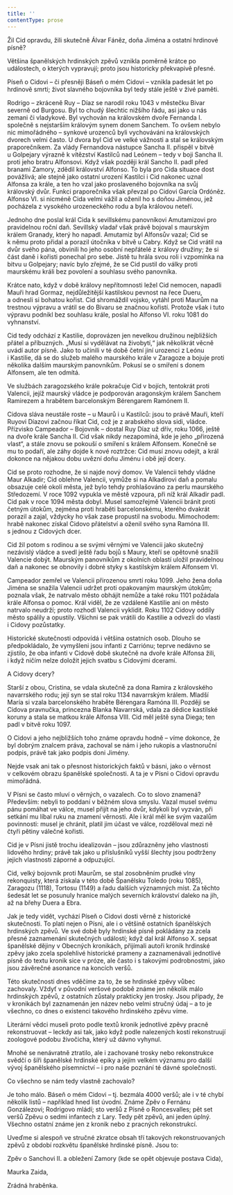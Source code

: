 ```yaml
---
title: ''
contentType: prose
---
```


  

  

  

Žil Cid opravdu, žili skutečně Álvar Fáněz, doňa Jiména a ostatní hrdinové písně?

Většina španělských hrdinských zpěvů vznikla poměrně krátce po událostech, o kterých vypravují; proto jsou historicky překvapivě přesné.

Píseň o Cidovi – či přesněji Báseň o mém Cidovi – vznikla padesát let po hrdinově smrti; život slavného bojovníka byl tedy stále ještě v živé paměti.

Rodrigo – zkráceně Ruy – Díaz se narodil roku 1043 v městečku Bivar severně od Burgosu. Byl to chudý šlechtic nižšího řádu, asi jako u nás zemani či vladykové. Byl vychován na královském dvoře Fernanda I. společně s nejstarším královým synem donem Sanchem. To ovšem nebylo nic mimořádného – synkové urozenců byli vychováváni na královských dvorech velmi často. U dvora byl Cid ve velké vážnosti a stal se královským praporečníkem. Za vlády Fernandova nástupce Sancha II. přispěl v bitvě u Golpejary výrazně k vítězství Kastilců nad Leónem – tedy v boji Sancha II. proti jeho bratru Alfonsovi. Když však později král Sancho II. padl před branami Zamory, zdědil království Alfonso. To byla pro Cida situace dost povážlivá; ale stejně jako ostatní urození Kastilci i Cid nakonec uznal Alfonsa za krále, a ten ho vzal jako proslaveného bojovníka na svůj královský dvůr. Funkci praporečníka však převzal po Cidovi García Ordóněz. Alfonso VI. si nicméně Cida velmi vážil a oženil ho s doňou Jiménou, jež pocházela z vysokého urozeneckého rodu a byla královou neteří.

Jednoho dne poslal král Cida k sevillskému panovníkovi Amutamizovi pro pravidelnou roční daň. Sevillský vladař však právě bojoval s maurským králem Granady, který ho napadl. Amutamiz byl Alfonsův vazal; Cid se k němu proto přidal a porazil útočníka v bitvě u Cabry. Když se Cid vrátil na dvůr svého pána, obvinili ho jeho osobní nepřátelé z královy družiny; že si část daně i kořisti ponechal pro sebe. Jistě tu hrála svou roli i vzpomínka na bitvu u Golpejary; navíc bylo zřejmé, že se Cid pustil do války proti maurskému králi bez povolení a souhlasu svého panovníka.

Krátce nato, když v době královy nepřítomnosti ležel Cid nemocen, napadli Mauři hrad Gormaz, nejdůležitější kastilskou pevnost na řece Dueru, a odnesli si bohatou kořist. Cid shromáždil vojsko, vytáhl proti Maurům na trestnou výpravu a vrátil se do Bivaru se značnou kořistí. Protože však i tuto výpravu podnikl bez souhlasu krále, poslal ho Alfonso VI. roku 1081 do vyhnanství.

Cid tedy odchází z Kastilie, doprovázen jen nevelkou družinou nejbližších přátel a příbuzných. „Musí si vydělávat na živobytí,“ jak několikrát věcně uvádí autor písně. Jako to učinili v té době četní jiní urozenci z Leónu i Kastilie, dá se do služeb malého maurského krále v Zaragoze a bojuje proti několika dalším maurským panovníkům. Pokusí se o smíření s donem Alfonsem, ale ten odmítá.

Ve službách zaragozského krále pokračuje Cid v bojích, tentokrát proti Valencii, jejíž maurský vládce je podporován aragonským králem Sanchem Ramirezem a hrabětem barcelonským Bérengarem Ramónem II.

Cidova sláva neustále roste – u Maurů i u Kastilců: jsou to právě Mauři, kteří Ruyovi Díazovi začnou říkat Cid, což je z arabského slova sidi, vládce. Přízvisko Campeador – Bojovník – dostal Ruy Díaz už dřív, roku 1066, ještě na dvoře krále Sancha II. Cid však nikdy nezapomíná, kde je jeho „přirozená vlast“, a stále znovu se pokouší o smíření s králem Alfonsem. Konečně se mu to podaří, ale záhy dojde k nové roztržce: Cid musí znovu odejít, a král dokonce na nějakou dobu uvězní doňu Jiménu i obě její dcery.

Cid se proto rozhodne, že si najde nový domov. Ve Valencii tehdy vládne Maur Alkadir; Cid oblehne Valencii, vymůže si na Alkadirovi daň a pomalu obsazuje celé okolí města, jež bylo tehdy prohlašováno za perlu maurského Středozemí. V roce 1092 vypukla ve městě vzpoura, při níž král Alkadir padl. Cid pak v roce 1094 města dobyl. Musel samozřejmě Valencii bránit proti četným útokům, zejména proti hraběti barcelonskému, kterého dvakrát porazil a zajal, vždycky ho však zase propustil na svobodu. Mimochodem: hrabě nakonec získal Cidovo přátelství a oženil svého syna Ramóna III. s jednou z Cidových dcer.

Cid žil potom s rodinou a se svými věrnými ve Valencii jako skutečný nezávislý vládce a svedl ještě řadu bojů s Maury, kteří se opětovně snažili Valencie dobýt. Maurským panovníkům z okolních oblastí uložil pravidelnou daň a nakonec se obnovily i dobré styky s kastilským králem Alfonsem VI.

Campeador zemřel ve Valencii přirozenou smrtí roku 1099. Jeho žena doňa Jiména se snažila Valencii udržet proti opakovaným maurským útokům; poznala však, že natrvalo město obhájit nemůže a také roku 1101 požádala krále Alfonsa o pomoc. Král viděl, že ze vzdálené Kastilie ani on město natrvalo neudrží; proto rozhodl Valencii vyklidit. Roku 1102 Cidovy oddíly město spálily a opustily. Všichni se pak vrátili do Kastilie a odvezli do vlasti i Cidovy pozůstatky.

Historické skutečnosti odpovídá i většina ostatních osob. Dlouho se předpokládalo, že vymyšleni jsou infanti z Carriónu; teprve nedávno se zjistilo, že oba infanti v Cidově době skutečně na dvoře krále Alfonsa žili, i když ničím nelze doložit jejich svatbu s Cidovými dcerami.

A Cidovy dcery?

Starší z obou, Cristina, se vdala skutečně za dona Ramira z královského navarrského rodu; její syn se stal roku 1134 navarrským králem. Mladší María si vzala barcelonského hraběte Bérengara Ramóna III. Později se Cidova pravnučka, princezna Blanka Navarrská, vdala za dědice kastilské koruny a stala se matkou krále Alfonsa VIII. Cid měl ještě syna Diega; ten padl v bitvě roku 1097.

O Cidovi a jeho nejbližších toho známe opravdu hodně – víme dokonce, že byl dobrým znalcem práva, zachoval se nám i jeho rukopis a vlastnoruční podpis, právě tak jako podpis doni Jimény.

Nejde vsak ani tak o přesnost historických faktů v básni, jako o věrnost v celkovém obrazu španělské společnosti. A ta je v Písni o Cidovi opravdu mimořádná.

V Písni se často mluví o věrných, o vazalech. Co to slovo znamená? Především: nebyli to poddaní v běžném slova smyslu. Vazal musel svému pánu pomáhat ve válce, musel přijít na jeho dvůr, kdykoli byl vyzván, při setkání mu líbal ruku na znamení věrnosti. Ale i král měl ke svým vazalům povinnosti: musel je chránit, platil jim účast ve válce, rozděloval mezi ně čtyři pětiny válečné kořisti.

Cid je v Písni jistě trochu idealizován – jsou zdůrazněny jeho vlastnosti lidového hrdiny; právě tak jako u příslušníků vyšší šlechty jsou podtrženy jejich vlastnosti záporné a odpuzující.

Cid, velký bojovník proti Maurům, se stal zosobněním prudké vlny rekonquisty, která získala v této době Španělsku Toledo (roku 1085), Zaragozu (1118), Tortosu (1149) a řadu dalších významných míst. Za těchto šedesát let se posunuly hranice malých severních království daleko na jih, až na břehy Duera a Ebra.

Jak je tedy vidět, vychází Píseň o Cidovi dosti věrně z historické skutečnosti. To platí nejen o Písni, ale i o většině ostatních španělských hrdinských zpěvů. Ve své době byly hrdinské písně pokládány za zcela přesné zaznamenání skutečných událostí; když dal král Alfonso X. sepsat španělské dějiny v Obecných kronikách, přijímali autoři kronik hrdinské zpěvy jako zcela spolehlivé historické prameny a zaznamenávali jednotlivé písně do textu kronik sice v próze, ale často i s takovými podrobnostmi, jako jsou závěrečné asonance na koncích veršů.

Této skutečnosti dnes vděčíme za to, že se hrdinské zpěvy vůbec zachovaly. Vždyť v původní veršové podobě známe jen několik málo hrdinských zpěvů, z ostatních zůstaly prakticky jen trosky. Jsou případy, že v kronikách byl zaznamenán jen název nebo velmi stručný údaj – a to je všechno, co dnes o existenci takového hrdinského zpěvu víme.

Literární vědci museli proto podle textů kronik jednotlivé zpěvy pracně rekonstruovat – leckdy asi tak, jako když podle nalezených kostí rekonstruují zoologové podobu živočicha, který už dávno vyhynul.

Mnohé se nenávratně ztratilo, ale i zachované trosky nebo rekonstrukce svědčí o šíři španělské hrdinské epiky a jejím velkém významu pro další vývoj španělského písemnictví – i pro naše poznání té dávné společnosti.

Co všechno se nám tedy vlastně zachovalo?

Je toho málo. Báseň o mém Cidovi – tj. bezmála 4000 veršů; ale i v té chybí několik listů – například hned list úvodní. Známe Zpěv o Fernánu Gonzálezovi; Rodrigovo mládí; sto veršů z Písně o Roncesvalles; pět set veršů Zpěvu o sedmi infantech z Lary. Tedy pět zpěvů, ani jeden úplný. Všechno ostatní známe jen z kronik nebo z pracných rekonstrukcí.

Uveďme si alespoň ve stručné zkratce obsah tří takových rekonstruovaných zpěvů z období rozkvětu španělské hrdinské písně. Jsou to:

Zpěv o Sanchovi II. a obležení Zamory (kde se opět objevuje postava Cida),

Maurka Zaida,

Zrádná hraběnka.
